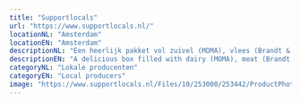 ```yaml
---
title: "Supportlocals"
url: "https://www.supportlocals.nl/"
locationNL: "Amsterdam"
locationEN: "Amsterdam"
descriptionNL: "Een heerlijk pakket vol zuivel (MOMA), vlees (Brandt & Levie), brood (Mama) en groenten (Instock)."
descriptionEN: "A delicious box filled with dairy (MOMA), meat (Brandt & Levie), bread (Mama) and vegetables (Instock)."
categoryNL: "Lokale producenten"
categoryEN: "Local producers"
image: "https://www.supportlocals.nl/Files/10/253000/253442/ProductPhotos/MaxContent/1199734587.png"
---
```

